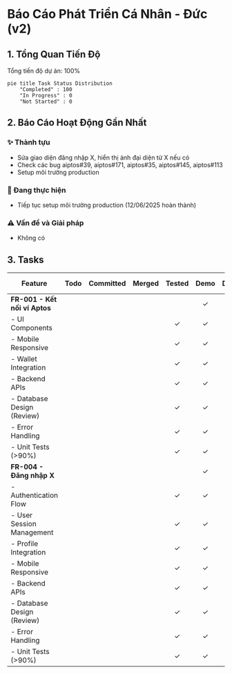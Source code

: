 # Báo Cáo Phát Triển Cá Nhân - Đức (v2)

## 1. Tổng Quan Tiến Độ

Tổng tiến độ dự án: 100%

```mermaid
pie title Task Status Distribution
    "Completed" : 100
    "In Progress" : 0
    "Not Started" : 0
```

## 2. Báo Cáo Hoạt Động Gần Nhất

### ✨ Thành tựu
- Sửa giao diện đăng nhập X, hiển thị ảnh đại diện từ X nếu có
- Check các bug aiptos#39, aiptos#171, aiptos#35, aiptos#145, aiptos#113
- Setup môi trường production

### 🚧 Đang thực hiện
- Tiếp tục setup môi trường production (12/06/2025 hoàn thành)

### ⚠️ Vấn đề và Giải pháp
- Không có

## 3. Tasks

| Feature | Todo | Committed | Merged | Tested | Demo | Delivered | Mainnet | Dự kiến hoàn thành |
|---------|:----:|:---------:|:------:|:------:|:----:|:---------:|:-------:|-------------------|
| **FR-001 - Kết nối ví Aptos** |  |  |  |  | ✓ | ✓ | ✓ | 11/06/2025 |
| - UI Components |  |  |  | ✓ | ✓ | ✓ | ✓ | 11/06/2025 |
| - Mobile Responsive |  |  |  | ✓ | ✓ | ✓ | ✓ | 11/06/2025 |
| - Wallet Integration |  |  |  | ✓ | ✓ | ✓ | ✓ | 11/06/2025 |
| - Backend APIs |  |  |  | ✓ | ✓ | ✓ | ✓ | 11/06/2025 |
| - Database Design (Review) |  |  |  | ✓ | ✓ | ✓ | ✓ | 11/06/2025 |
| - Error Handling |  |  |  | ✓ | ✓ | ✓ | ✓ | 11/06/2025 |
| - Unit Tests (>90%) |  |  |  | ✓ | ✓ | ✓ | ✓ | 11/06/2025 |
| **FR-004 - Đăng nhập X** |  |  |  |  | ✓ | ✓ | ✓ | 11/06/2025 |
| - Authentication Flow |  |  |  | ✓ | ✓ | ✓ | ✓ | 11/06/2025 |
| - User Session Management |  |  |  | ✓ | ✓ | ✓ | ✓ | 11/06/2025 |
| - Profile Integration |  |  |  | ✓ | ✓ | ✓ | ✓ | 11/06/2025 |
| - Mobile Responsive |  |  |  | ✓ | ✓ | ✓ | ✓ | 11/06/2025 |
| - Backend APIs |  |  |  | ✓ | ✓ | ✓ | ✓ | 11/06/2025 |
| - Database Design (Review) |  |  |  | ✓ | ✓ | ✓ | ✓ | 11/06/2025 |
| - Error Handling |  |  |  | ✓ | ✓ | ✓ | ✓ | 11/06/2025 |
| - Unit Tests (>90%) |  |  |  | ✓ | ✓ | ✓ | ✓ | 11/06/2025 |

